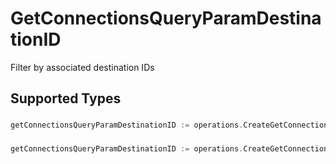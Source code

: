 # GetConnectionsQueryParamDestinationID

Filter by associated destination IDs


## Supported Types

### 

```go
getConnectionsQueryParamDestinationID := operations.CreateGetConnectionsQueryParamDestinationIDStr(string{/* values here */})
```

### 

```go
getConnectionsQueryParamDestinationID := operations.CreateGetConnectionsQueryParamDestinationIDArrayOfstr([]string{/* values here */})
```

